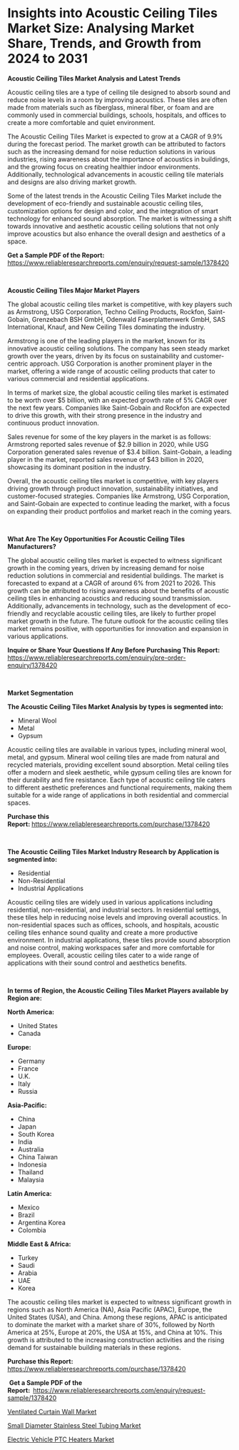 <p><h1>Insights into Acoustic Ceiling Tiles Market Size: Analysing Market Share, Trends, and Growth from 2024 to 2031</h1></p><p><strong>Acoustic Ceiling Tiles Market Analysis and Latest Trends</strong></p>
<p><p>Acoustic ceiling tiles are a type of ceiling tile designed to absorb sound and reduce noise levels in a room by improving acoustics. These tiles are often made from materials such as fiberglass, mineral fiber, or foam and are commonly used in commercial buildings, schools, hospitals, and offices to create a more comfortable and quiet environment.</p><p>The Acoustic Ceiling Tiles Market is expected to grow at a CAGR of 9.9% during the forecast period. The market growth can be attributed to factors such as the increasing demand for noise reduction solutions in various industries, rising awareness about the importance of acoustics in buildings, and the growing focus on creating healthier indoor environments. Additionally, technological advancements in acoustic ceiling tile materials and designs are also driving market growth.</p><p>Some of the latest trends in the Acoustic Ceiling Tiles Market include the development of eco-friendly and sustainable acoustic ceiling tiles, customization options for design and color, and the integration of smart technology for enhanced sound absorption. The market is witnessing a shift towards innovative and aesthetic acoustic ceiling solutions that not only improve acoustics but also enhance the overall design and aesthetics of a space.</p></p>
<p><strong>Get a Sample PDF of the Report:&nbsp;</strong> <a href="https://www.reliableresearchreports.com/enquiry/request-sample/1378420">https://www.reliableresearchreports.com/enquiry/request-sample/1378420</a></p>
<p>&nbsp;</p>
<p><strong>Acoustic Ceiling Tiles Major Market Players</strong></p>
<p><p>The global acoustic ceiling tiles market is competitive, with key players such as Armstrong, USG Corporation, Techno Ceiling Products, Rockfon, Saint-Gobain, Grenzebach BSH GmbH, Odenwald Faserplattenwerk GmbH, SAS International, Knauf, and New Ceiling Tiles dominating the industry.</p><p>Armstrong is one of the leading players in the market, known for its innovative acoustic ceiling solutions. The company has seen steady market growth over the years, driven by its focus on sustainability and customer-centric approach. USG Corporation is another prominent player in the market, offering a wide range of acoustic ceiling products that cater to various commercial and residential applications.</p><p>In terms of market size, the global acoustic ceiling tiles market is estimated to be worth over $5 billion, with an expected growth rate of 5% CAGR over the next few years. Companies like Saint-Gobain and Rockfon are expected to drive this growth, with their strong presence in the industry and continuous product innovation.</p><p>Sales revenue for some of the key players in the market is as follows: Armstrong reported sales revenue of $2.9 billion in 2020, while USG Corporation generated sales revenue of $3.4 billion. Saint-Gobain, a leading player in the market, reported sales revenue of $43 billion in 2020, showcasing its dominant position in the industry.</p><p>Overall, the acoustic ceiling tiles market is competitive, with key players driving growth through product innovation, sustainability initiatives, and customer-focused strategies. Companies like Armstrong, USG Corporation, and Saint-Gobain are expected to continue leading the market, with a focus on expanding their product portfolios and market reach in the coming years.</p></p>
<p>&nbsp;</p>
<p><strong>What Are The Key Opportunities For Acoustic Ceiling Tiles Manufacturers?</strong></p>
<p><p>The global acoustic ceiling tiles market is expected to witness significant growth in the coming years, driven by increasing demand for noise reduction solutions in commercial and residential buildings. The market is forecasted to expand at a CAGR of around 6% from 2021 to 2026. This growth can be attributed to rising awareness about the benefits of acoustic ceiling tiles in enhancing acoustics and reducing sound transmission. Additionally, advancements in technology, such as the development of eco-friendly and recyclable acoustic ceiling tiles, are likely to further propel market growth in the future. The future outlook for the acoustic ceiling tiles market remains positive, with opportunities for innovation and expansion in various applications.</p></p>
<p><strong>Inquire or Share Your Questions If Any Before Purchasing This Report:</strong> <a href="https://www.reliableresearchreports.com/enquiry/pre-order-enquiry/1378420">https://www.reliableresearchreports.com/enquiry/pre-order-enquiry/1378420</a></p>
<p>&nbsp;</p>
<p><strong>Market Segmentation</strong></p>
<p><strong>The Acoustic Ceiling Tiles Market Analysis by types is segmented into:</strong></p>
<p><ul><li>Mineral Wool</li><li>Metal</li><li>Gypsum</li></ul></p>
<p><p>Acoustic ceiling tiles are available in various types, including mineral wool, metal, and gypsum. Mineral wool ceiling tiles are made from natural and recycled materials, providing excellent sound absorption. Metal ceiling tiles offer a modern and sleek aesthetic, while gypsum ceiling tiles are known for their durability and fire resistance. Each type of acoustic ceiling tile caters to different aesthetic preferences and functional requirements, making them suitable for a wide range of applications in both residential and commercial spaces.</p></p>
<p><strong>Purchase this Report:&nbsp;</strong><a href="https://www.reliableresearchreports.com/purchase/1378420">https://www.reliableresearchreports.com/purchase/1378420</a></p>
<p>&nbsp;</p>
<p><strong>The Acoustic Ceiling Tiles Market Industry Research by Application is segmented into:</strong></p>
<p><ul><li>Residential</li><li>Non-Residential</li><li>Industrial Applications</li></ul></p>
<p><p>Acoustic ceiling tiles are widely used in various applications including residential, non-residential, and industrial sectors. In residential settings, these tiles help in reducing noise levels and improving overall acoustics. In non-residential spaces such as offices, schools, and hospitals, acoustic ceiling tiles enhance sound quality and create a more productive environment. In industrial applications, these tiles provide sound absorption and noise control, making workspaces safer and more comfortable for employees. Overall, acoustic ceiling tiles cater to a wide range of applications with their sound control and aesthetics benefits.</p></p>
<p>&nbsp;</p>
<p><strong>In terms of Region, the Acoustic Ceiling Tiles Market Players available by Region are:</strong></p>
<p>
    <p> <strong> North America: </strong>
        <ul>
            <li>United States</li>
            <li>Canada</li>
        </ul>
        </p> 
    <p> <strong> Europe: </strong>
        <ul>
            <li>Germany</li>
            <li>France</li>
            <li>U.K.</li>
            <li>Italy</li>
            <li>Russia</li>
        </ul>
        </p> 
    <p> <strong> Asia-Pacific: </strong>
        <ul>
            <li>China</li>
            <li>Japan</li>
            <li>South Korea</li>
            <li>India</li>
            <li>Australia</li>
            <li>China Taiwan</li>
            <li>Indonesia</li>
            <li>Thailand</li>
            <li>Malaysia</li>
        </ul>
        </p> 
    <p> <strong> Latin America: </strong>
        <ul>
            <li>Mexico</li>
            <li>Brazil</li>
            <li>Argentina Korea</li>
            <li>Colombia</li>
        </ul>
        </p> 
    <p> <strong> Middle East & Africa: </strong>
        <ul>
            <li>Turkey</li>
            <li>Saudi</li>
            <li>Arabia</li>
            <li>UAE</li>
            <li>Korea</li>
        </ul>
    </p>
    </p>
<p><p>The acoustic ceiling tiles market is expected to witness significant growth in regions such as North America (NA), Asia Pacific (APAC), Europe, the United States (USA), and China. Among these regions, APAC is anticipated to dominate the market with a market share of 30%, followed by North America at 25%, Europe at 20%, the USA at 15%, and China at 10%. This growth is attributed to the increasing construction activities and the rising demand for sustainable building materials in these regions.</p></p>
<p><strong>Purchase this Report: </strong><a href="https://www.reliableresearchreports.com/purchase/1378420">https://www.reliableresearchreports.com/purchase/1378420</a></p>
<p>&nbsp;<strong>Get a Sample PDF of the Report:&nbsp;&nbsp;</strong><a href="https://www.reliableresearchreports.com/enquiry/request-sample/1378420">https://www.reliableresearchreports.com/enquiry/request-sample/1378420</a></p>
<p><strong></strong></p>
<p><p><a href="https://view.publitas.com/reportprime-1/ventilated-curtain-wall-market-research-report-the-key-to-successful-business-strategy-forecasted-for-period-from-2023-2030/">Ventilated Curtain Wall Market</a></p><p><a href="https://view.publitas.com/reportprime-1/small-diameter-stainless-steel-tubing-market-research-report-unlocks-analysis-on-the-market-financial-status-market-size-and-market-revenue-upto-2030/">Small Diameter Stainless Steel Tubing Market</a></p><p><a href="https://view.publitas.com/reportprime-1/insights-into-electric-vehicle-ptc-heaters-market-size-analysing-market-share-trends-and-growth-from-2023-to-2030/">Electric Vehicle PTC Heaters Market</a></p></p>